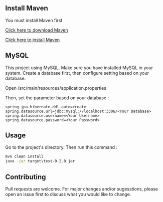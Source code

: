 ## Install Maven
You must install Maven first

[Click here to download Maven](https://maven.apache.org/download.cgi)

[Click here to install Maven](https://maven.apache.org/install.html)

## MySQL
This project using MySQL. Make sure you have installed MySQL in your system.
Create a database first, then configure setting based on your database. 

Open /src/main/resources/application.properties

Then, set the parameter based on your database : 

```properties
spring.jpa.hibernate.ddl-auto=create
spring.datasource.url=jdbc:mysql://localhost:3306/<Your Database>
spring.datasource.username=<Your Username>
spring.datasource.password=<Your Password>
```

## Usage
Go to the project's directory. Then run this command : 

```cmd
mvn clean install
java -jar target\test-0.2.0.jar
```

## Contributing
Pull requests are welcome. For major changes and/or sugesstions, please open an issue first to discuss what you would like to change.
